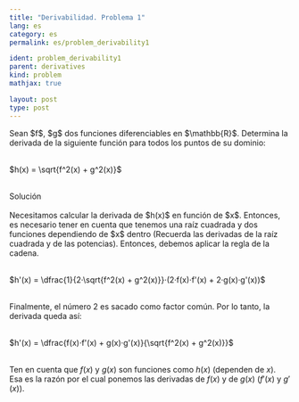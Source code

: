 ```yaml
---
title: "Derivabilidad. Problema 1"
lang: es
category: es
permalink: es/problem_derivability1

ident: problem_derivability1
parent: derivatives
kind: problem
mathjax: true

layout: post
type: post
---
```


<div>
Sean $f$, $g$ dos funciones diferenciables en $\mathbb{R}$. Determina la derivada de la siguiente función para todos los puntos de su dominio: <br><br>

$h(x) = \sqrt{f^2(x) + g^2(x)}$<br><br>

<div class="bcblue boxdissap">
Solución
</div><br>

<div class="dissap">
Necesitamos calcular la derivada de $h(x)$ en función de $x$. Entonces, es necesario tener en cuenta que tenemos una raíz cuadrada y dos funciones dependiendo de $x$ dentro (Recuerda las derivadas de la raíz cuadrada y de las potencias). Entonces, debemos aplicar la regla de la cadena.<br><br>

$h'(x) = \dfrac{1}{2·\sqrt{f^2(x) + g^2(x)}}·(2·f(x)·f'(x) + 2·g(x)·g'(x))$<br><br>

Finalmente, el número $2$ es sacado como factor común. Por lo tanto, la derivada queda así:<br><br>

$h'(x) = \dfrac{f(x)·f'(x) + g(x)·g'(x)}{\sqrt{f^2(x) + g^2(x)}}$<br><br>

Ten en cuenta que $f(x)$ y $g(x)$ son funciones como $h(x)$ (dependen de $x$). Esa es la razón por el cual ponemos las derivadas de $f(x)$ y de $g(x)$ ($f'(x)$ y $g'(x)$).

</div>
